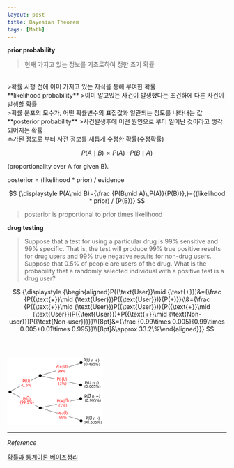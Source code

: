 ```yaml
---
layout: post
title: Bayesian Theorem
tags: [Math]
---
```


**prior probability**
>현재 가지고 있는 정보를 기초로하여 정한 초기 확률
<br/>
>확률 시행 전에 이미 가지고 있는 지식을 통해 부여한 확률
<br/>
**likelihood probability**
>이미 알고있는 사건이 발생했다는 조건하에 다른 사건이 발생할 확률
<br/>
>확률 분포의 모수가, 어떤 확률변수의 표집값과 일관되는 정도를 나타내는 값
<br/>
**posterior probability**
>사건발생후에 어떤 원인으로 부터 일어난 것이라고 생각되어지는 확률
<br/>
추가된 정보로 부터 사전 정보를 새롭게 수정한 확률(수정확률)
<br/>

$$
{\displaystyle P(A\mid B)\propto P(A)\cdot P(B\mid A)}
$$

(proportionality over A for given B).
<br/>

posterior = (likelihood * prior) / evidence
<br/>


$$
{\displaystyle P(A\mid B)={\frac {P(B\mid A)\,P(A)}{P(B)}},}={(likelihood * prior) / {P(B)}}
$$

>posterior is proportional to prior times likelihood

**drug testing**
>Suppose that a test for using a particular drug is 99% sensitive and 99% specific. That is, the test will produce 99% true positive results for drug users and 99% true negative results for non-drug users. Suppose that 0.5% of people are users of the drug. What is the probability that a randomly selected individual with a positive test is a drug user?

$$
{\displaystyle {\begin{aligned}P({\text{User}}\mid {\text{+}})&={\frac {P({\text{+}}\mid {\text{User}})P({\text{User}})}{P(+)}}\\&={\frac {P({\text{+}}\mid {\text{User}})P({\text{User}})}{P({\text{+}}\mid {\text{User}})P({\text{User}})+P({\text{+}}\mid {\text{Non-user}})P({\text{Non-user}})}}\\[8pt]&={\frac {0.99\times 0.005}{0.99\times 0.005+0.01\times 0.995}}\\[8pt]&\approx 33.2\%\end{aligned}}}
$$
<br/>
<br/>

![alt text](/assets/img/bayes_ex.png)


***
*Reference*

[확률과 통계이론 베이즈정리](http://j1w2k3.tistory.com/1009)
